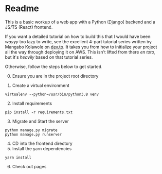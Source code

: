 # Readme

This is a basic workup of a web app with a Python (Django) backend and a JS/TS (React) frontend.

If you want a detailed tutorial on how to build this that I would have been _*wayyy*_ too lazy to write, see the excellent 4-part tutorial series written by Mangabo Kolawole on [dev.to](https://github.com/koladev32/django-auth-react-tutorial). It takes you from how to initialize your project all the way through deploying it on AWS. This isn't lifted from there _en toto_, but it's _heavily_ based on that tutorial series.

Otherwise, follow the steps below to get started.

0. Ensure you are in the project root directory

1. Create a virtual environment

```shell
virtualenv --python=/usr/bin/python3.8 venv
```

2. Install requirements

```shell
pip install -r requirements.txt
```

3. Migrate and Start the server

```shell
python manage.py migrate
python manage.py runserver
```

4. CD into the frontend directory
5. Install the yarn dependencies
```shell
yarn install
```

6. Check out pages